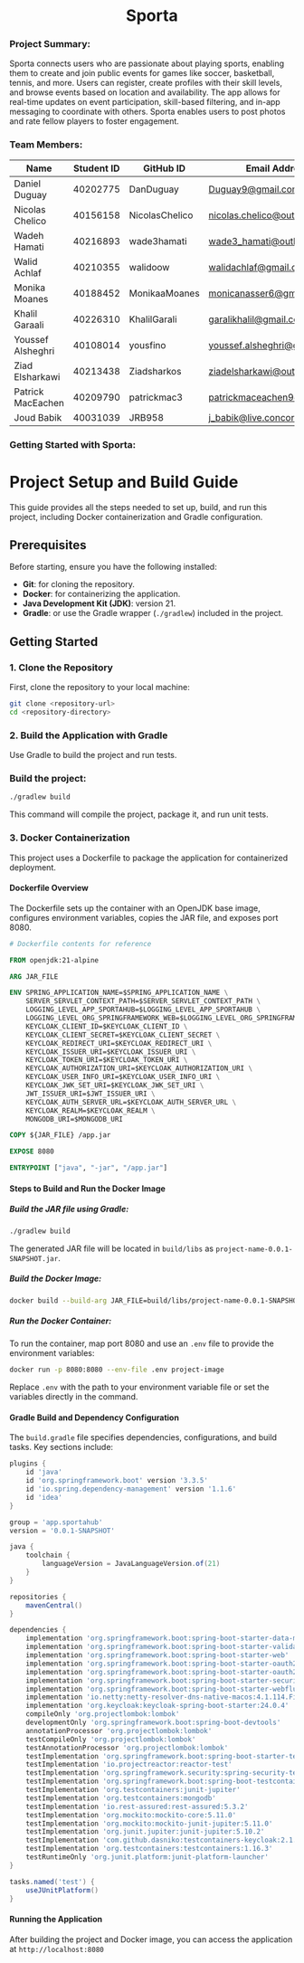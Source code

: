 <h1 align="center">Sporta</h1>

### Project Summary:  
Sporta connects users who are passionate about playing sports, enabling them to create and join public events for games like soccer, basketball, tennis, and more. Users can register, create profiles with their skill levels, and browse events based on location and availability. The app allows for real-time updates on event participation, skill-based filtering, and in-app messaging to coordinate with others. Sporta enables users to post photos and rate fellow players to foster engagement.

### Team Members:
| Name                   | Student ID | GitHub ID | Email Address |
| ------------------------ | ------------ | ----------------- | ----------------- |
| Daniel Duguay	 | 40202775 | DanDuguay | Duguay9@gmail.com |
| Nicolas Chelico	| 40156158 | NicolasChelico |nicolas.chelico@outlook.com |
| Wadeh Hamati	| 40216893 | wade3hamati | wade3_hamati@outlook.com |
| Walid Achlaf	| 40210355 | walidoow | walidachlaf@gmail.com |
| Monika Moanes	| 40188452 | MonikaaMoanes | monicanasser6@gmail.com |
| Khalil Garaali	| 40226310 | KhalilGarali | garalikhalil@gmail.com |
| Youssef Alsheghri	| 40108014 | yousfino | youssef.alsheghri@gmail.com |
| Ziad Elsharkawi	| 40213438 | Ziadsharkos | ziadelsharkawi@outlook.com |
| Patrick MacEachen	| 40209790 | patrickmac3  | patrickmaceachen9@gmail.com |
| Joud Babik | 40031039 | JRB958 | j_babik@live.concordia.ca

### Getting Started with Sporta:  

# Project Setup and Build Guide

This guide provides all the steps needed to set up, build, and run this project, including Docker containerization and Gradle configuration.

## Prerequisites

Before starting, ensure you have the following installed:
- **Git**: for cloning the repository.
- **Docker**: for containerizing the application.
- **Java Development Kit (JDK)**: version 21.
- **Gradle**: or use the Gradle wrapper (`./gradlew`) included in the project.

## Getting Started

### 1. Clone the Repository

First, clone the repository to your local machine:
```bash
git clone <repository-url>
cd <repository-directory>
```

### 2. Build the Application with Gradle
Use Gradle to build the project and run tests.

### Build the project:
```bash 
./gradlew build
```
This command will compile the project, package it, and run unit tests.

### 3. Docker Containerization
This project uses a Dockerfile to package the application for containerized deployment.

#### Dockerfile Overview
The Dockerfile sets up the container with an OpenJDK base image, configures environment variables, copies the JAR file, and exposes port 8080.

```dockerfile
# Dockerfile contents for reference

FROM openjdk:21-alpine

ARG JAR_FILE

ENV SPRING_APPLICATION_NAME=$SPRING_APPLICATION_NAME \
    SERVER_SERVLET_CONTEXT_PATH=$SERVER_SERVLET_CONTEXT_PATH \
    LOGGING_LEVEL_APP_SPORTAHUB=$LOGGING_LEVEL_APP_SPORTAHUB \
    LOGGING_LEVEL_ORG_SPRINGFRAMEWORK_WEB=$LOGGING_LEVEL_ORG_SPRINGFRAMEWORK_WEB \
    KEYCLOAK_CLIENT_ID=$KEYCLOAK_CLIENT_ID \
    KEYCLOAK_CLIENT_SECRET=$KEYCLOAK_CLIENT_SECRET \
    KEYCLOAK_REDIRECT_URI=$KEYCLOAK_REDIRECT_URI \
    KEYCLOAK_ISSUER_URI=$KEYCLOAK_ISSUER_URI \
    KEYCLOAK_TOKEN_URI=$KEYCLOAK_TOKEN_URI \
    KEYCLOAK_AUTHORIZATION_URI=$KEYCLOAK_AUTHORIZATION_URI \
    KEYCLOAK_USER_INFO_URI=$KEYCLOAK_USER_INFO_URI \
    KEYCLOAK_JWK_SET_URI=$KEYCLOAK_JWK_SET_URI \
    JWT_ISSUER_URI=$JWT_ISSUER_URI \
    KEYCLOAK_AUTH_SERVER_URL=$KEYCLOAK_AUTH_SERVER_URL \
    KEYCLOAK_REALM=$KEYCLOAK_REALM \
    MONGODB_URI=$MONGODB_URI

COPY ${JAR_FILE} /app.jar

EXPOSE 8080

ENTRYPOINT ["java", "-jar", "/app.jar"]
```
#### Steps to Build and Run the Docker Image
##### Build the JAR file using Gradle:
```bash
./gradlew build
```
The generated JAR file will be located in `build/libs` as `project-name-0.0.1-SNAPSHOT.jar`.

##### Build the Docker Image:
```bash
docker build --build-arg JAR_FILE=build/libs/project-name-0.0.1-SNAPSHOT.jar -t project-image .
```
##### Run the Docker Container:
To run the container, map port 8080 and use an `.env` file to provide the environment variables:
```bash
docker run -p 8080:8080 --env-file .env project-image
```
Replace `.env` with the path to your environment variable file or set the variables directly in the command.

#### Gradle Build and Dependency Configuration
The `build.gradle` file specifies dependencies, configurations, and build tasks. Key sections include:
```gradle
plugins {
    id 'java'
    id 'org.springframework.boot' version '3.3.5'
    id 'io.spring.dependency-management' version '1.1.6'
    id 'idea'
}

group = 'app.sportahub'
version = '0.0.1-SNAPSHOT'

java {
    toolchain {
        languageVersion = JavaLanguageVersion.of(21)
    }
}

repositories {
    mavenCentral()
}

dependencies {
    implementation 'org.springframework.boot:spring-boot-starter-data-mongodb'
    implementation 'org.springframework.boot:spring-boot-starter-validation'
    implementation 'org.springframework.boot:spring-boot-starter-web'
    implementation 'org.springframework.boot:spring-boot-starter-oauth2-client'
    implementation 'org.springframework.boot:spring-boot-starter-oauth2-resource-server'
    implementation 'org.springframework.boot:spring-boot-starter-security'
    implementation 'org.springframework.boot:spring-boot-starter-webflux'
    implementation 'io.netty:netty-resolver-dns-native-macos:4.1.114.Final:osx-aarch_64'
    implementation 'org.keycloak:keycloak-spring-boot-starter:24.0.4'
    compileOnly 'org.projectlombok:lombok'
    developmentOnly 'org.springframework.boot:spring-boot-devtools'
    annotationProcessor 'org.projectlombok:lombok'
    testCompileOnly 'org.projectlombok:lombok'
    testAnnotationProcessor 'org.projectlombok:lombok'
    testImplementation 'org.springframework.boot:spring-boot-starter-test'
    testImplementation 'io.projectreactor:reactor-test'
    testImplementation 'org.springframework.security:spring-security-test'
    testImplementation 'org.springframework.boot:spring-boot-testcontainers'
    testImplementation 'org.testcontainers:junit-jupiter'
    testImplementation 'org.testcontainers:mongodb'
    testImplementation 'io.rest-assured:rest-assured:5.3.2'
    testImplementation 'org.mockito:mockito-core:5.11.0'
    testImplementation 'org.mockito:mockito-junit-jupiter:5.11.0'
    testImplementation 'org.junit.jupiter:junit-jupiter:5.10.2'
    testImplementation 'com.github.dasniko:testcontainers-keycloak:2.1.2'
    testImplementation 'org.testcontainers:testcontainers:1.16.3'
    testRuntimeOnly 'org.junit.platform:junit-platform-launcher'
}

tasks.named('test') {
    useJUnitPlatform()
}
```

#### Running the Application
After building the project and Docker image, you can access the application at `http://localhost:8080`

